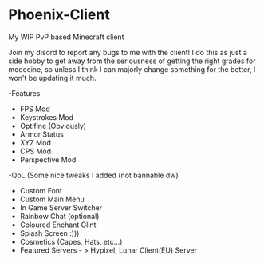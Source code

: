 # Phoenix-Client
My WIP PvP based Minecraft client

Join my disord to report any bugs to me with the client!
I do this as just a side hobby to get away from the seriousness of getting the right grades for medecine, so unless I think I can majorly change something for the better, I won't be updating it much.


-Features-

- FPS Mod
- Keystrokes Mod
- Optifine (Obviously)
- Armor Status
- XYZ Mod
- CPS Mod
- Perspective Mod

-QoL (Some nice tweaks I added (not bannable dw)

- Custom Font 
- Custom Main Menu
- In Game Server Switcher
- Rainbow Chat (optional)
- Coloured Enchant Glint
- Splash Screen :)))
- Cosmetics (Capes, Hats, etc...)
- Featured Servers - > Hypixel, Lunar Client(EU) Server
